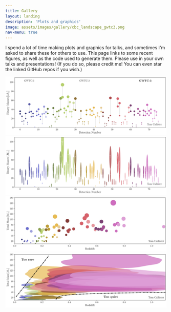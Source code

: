 ```yaml
---
title: Gallery
layout: landing
description: 'Plots and graphics'
image: assets/images/gallery/cbc_landscape_gwtc3.png
nav-menu: true
---
```


<!-- Main -->
<div id="main">

<!-- One -->
<section id="one">
	<div class="inner">
		<p>I spend a lot of time making plots and graphics for talks, and sometimes I'm asked to share these for others to use. This page links to some recent figures, as well as the code used to generate them. Please use in your own talks and presentations! (If you do so, please credit me! You can even star the linked GitHub repos if you wish.)</p>
	</div>
</section>

<div class="box alt">
	<div class="row 50% uniform">
		<div class="6u"><span class="image fit"><a href="https://github.com/gw-gallery/cbc-landscape" class=image><img src="assets/images/gallery/cbc_landscape_gwtc3.png" alt=""/></a></span></div>
		<div class="6u$"><span class="image fit"><img src="assets/images/gallery/cbc_landscape_gwtc3_with_errors.png" alt=""/></span></div>
    </div>
	<div class="row 50% uniform">
		<div class="6u"><span class="image fit"><img src="assets/images/gallery/mass_v_redshift_pollock_plot.jpeg" alt="" /></span></div>
		<div class="6u$"><span class="image fit"><img src="assets/images/gallery/mass_v_redshift_pollock_plot_with_errors_annotated.jpeg" alt="" /></span></div>
    </div>
	<div class="row 50% uniform">
		<div class="6u"><span class="image fit"><img src="assets/images/gallery/inference.mp4" alt="" /></span></div>
    </div>
</div>

</div>
